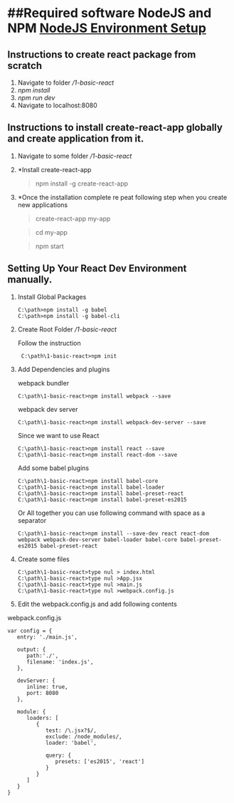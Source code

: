 ##Required software NodeJS and NPM [NodeJS Environment Setup](https://www.tutorialspoint.com/nodejs/nodejs_environment_setup.htm)
==================================================================
## Instructions to create react package from scratch
1. Navigate to folder */1-basic-react*
2. *npm install*
3. *npm run dev*
4. Navigate to localhost:8080

## Instructions to install create-react-app globally and create application from it.

1. Navigate to some folder */1-basic-react*
2. *Install create-react-app
 	> npm install -g create-react-app
3. *Once the installation complete re
peat following step when you create new applications
  	> create-react-app my-app
        
	> cd my-app
        
	> npm start

## Setting Up Your React Dev Environment manually.

1. Install Global Packages
	````
	C:\path>npm install -g babel
	C:\path>npm install -g babel-cli
	````
2. Create Root Folder */1-basic-react*

	Follow the instruction	
	```
	 C:\path\1-basic-react>npm init
	```

3. Add Dependencies and plugins

	 webpack bundler
	```
	C:\path\1-basic-react>npm install webpack --save
	```
	webpack dev server
	
	```
	C:\path\1-basic-react>npm install webpack-dev-server --save
	```
	Since we want to use React
	
	 ```
	 C:\path\1-basic-react>npm install react --save
	 C:\path\1-basic-react>npm install react-dom --save
	 ````
	 Add some babel plugins
	 
	 ```
	 C:\path\1-basic-react>npm install babel-core
	 C:\path\1-basic-react>npm install babel-loader
	 C:\path\1-basic-react>npm install babel-preset-react
	 C:\path\1-basic-react>npm install babel-preset-es2015
	 
	 ````
	 Or All together you can use following command with space as a separator
	 
	 ```
	 C:\path\1-basic-react>npm install --save-dev react react-dom webpack webpack-dev-server babel-loader babel-core babel-preset-es2015 babel-preset-react 
	 
	 ```
4. Create some files
	```
	C:\path\1-basic-react>type nul > index.html
	C:\path\1-basic-react>type nul >App.jsx
	C:\path\1-basic-react>type nul >main.js
	C:\path\1-basic-react>type nul >webpack.config.js
	```
	
	
5. Edit the  webpack.config.js and add following contents
 
 webpack.config.js
```
var config = {
   entry: './main.js',
	
   output: {
      path:'./',
      filename: 'index.js',
   },
	
   devServer: {
      inline: true,
      port: 8080
   },
	
   module: {
      loaders: [
         {
            test: /\.jsx?$/,
            exclude: /node_modules/,
            loader: 'babel',
				
            query: {
               presets: ['es2015', 'react']
            }
         }
      ]
   }
}

```
	
	
	
	
	
	
	
	
	
	
	
	
